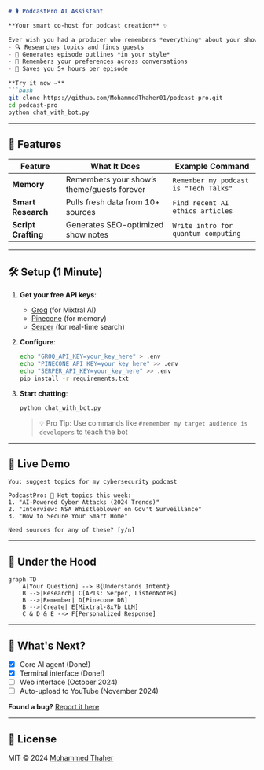 
```markdown
# 🎙️ PodcastPro AI Assistant  

**Your smart co-host for podcast creation** ✨  

Ever wish you had a producer who remembers *everything* about your show? PodcastPro is an AI assistant that:  
- 🔍 Researches topics and finds guests  
- 📝 Generates episode outlines *in your style*  
- 💾 Remembers your preferences across conversations  
- 🚀 Saves you 5+ hours per episode  

**Try it now →**  
```bash
git clone https://github.com/MohammedThaher01/podcast-pro.git
cd podcast-pro
python chat_with_bot.py
```

---

## 🌟 Features  
| Feature               | What It Does                                  | Example Command                     |
|-----------------------|-----------------------------------------------|--------------------------------------|
| **Memory**           | Remembers your show’s theme/guests forever    | `Remember my podcast is "Tech Talks"`|
| **Smart Research**   | Pulls fresh data from 10+ sources             | `Find recent AI ethics articles`     |
| **Script Crafting**  | Generates SEO-optimized show notes            | `Write intro for quantum computing`  |

---

## 🛠️ Setup (1 Minute)  

1. **Get your free API keys**:  
   - [Groq](https://console.groq.com/keys) (for Mixtral AI)  
   - [Pinecone](https://app.pinecone.io/) (for memory)  
   - [Serper](https://serper.dev/) (for real-time search)  

2. **Configure**:  
   ```bash
   echo "GROQ_API_KEY=your_key_here" > .env
   echo "PINECONE_API_KEY=your_key_here" >> .env
   echo "SERPER_API_KEY=your_key_here" >> .env
   pip install -r requirements.txt
   ```

3. **Start chatting**:  
   ```bash
   python chat_with_bot.py
   ```
   > 💡 Pro Tip: Use commands like `#remember my target audience is developers` to teach the bot

---

## 💬 Live Demo  
```plaintext
You: suggest topics for my cybersecurity podcast  

PodcastPro: 🚨 Hot topics this week:  
1. "AI-Powered Cyber Attacks (2024 Trends)"  
2. "Interview: NSA Whistleblower on Gov't Surveillance"  
3. "How to Secure Your Smart Home"  

Need sources for any of these? [y/n]
```

---

## 🧠 Under the Hood  
```mermaid
graph TD  
    A[Your Question] --> B{Understands Intent}  
    B -->|Research| C[APIs: Serper, ListenNotes]  
    B -->|Remember| D[Pinecone DB]  
    B -->|Create| E[Mixtral-8x7b LLM]  
    C & D & E --> F[Personalized Response]
```

---

## 🚀 What's Next?  
- [x] Core AI agent (Done!)  
- [x] Terminal interface (Done!)  
- [ ] Web interface (October 2024)  
- [ ] Auto-upload to YouTube (November 2024)  

**Found a bug?** [Report it here](https://github.com/MohammedThaher01/podcast-pro/issues)  

---

## 📜 License  
MIT © 2024 [Mohammed Thaher](https://github.com/MohammedThaher01) 
